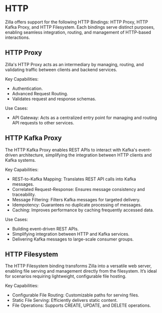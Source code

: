 # HTTP

Zilla offers support for the following HTTP Bindings: HTTP Proxy, HTTP Kafka Proxy, and HTTP Filesystem. Each bindings serve distinct purposes, enabling seamless integration, routing, and management of HTTP-based interactions.

## HTTP Proxy

Zilla's HTTP Proxy acts as an intermediary by managing, routing, and validating traffic between clients and backend services.

Key Capabilities:

- Authentication.
- Advanced Request Routing.
- Validates request and response schemas.

Use Cases:

- API Gateway: Acts as a centralized entry point for managing and routing API requests to other services.

## HTTP Kafka Proxy

The HTTP Kafka Proxy enables REST APIs to interact with Kafka's event-driven architecture, simplifying the integration between HTTP clients and Kafka systems.

Key Capabilities:

- REST-to-Kafka Mapping: Translates REST API calls into Kafka messages.
- Correlated Request-Response: Ensures message consistency and traceability.
- Message Filtering: Filters Kafka messages for targeted delivery.
- Idempotency: Guarantees no duplicate processing of messages.
- Caching: Improves performance by caching frequently accessed data.

Use Cases:

- Building event-driven REST APIs.
- Simplifying integration between HTTP and Kafka services.
- Delivering Kafka messages to large-scale consumer groups.

## HTTP Filesystem

The HTTP Filesystem binding transforms Zilla into a versatile web server, enabling file serving and management directly from the filesystem. It’s ideal for scenarios requiring lightweight, configurable file hosting.

Key Capabilities:

- Configurable File Routing: Customizable paths for serving files.
- Static File Serving: Efficiently delivers static content.
- File Operations: Supports CREATE, UPDATE, and DELETE operations.
